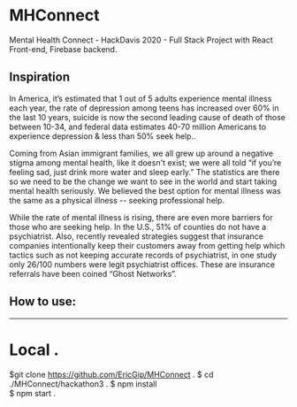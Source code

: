 # MHConnect
Mental Health Connect - HackDavis 2020 - Full Stack Project with React Front-end, Firebase backend. 

## Inspiration
In America, it’s estimated that 1 out of 5 adults experience mental illness each year,  the rate of depression among teens has increased over 60% in the last 10 years, suicide is now the second leading cause of death of those between 10-34, and federal data estimates 40-70 million Americans to experience depression & less than 50% seek help.. 

Coming from Asian immigrant families, we all grew up around a negative stigma among mental health, like it doesn't exist; we were all told “if you’re feeling sad, just drink more water and sleep early.” The statistics are there so we need to be the change we want to see in the world and start taking mental health seriously. We believed the best option for mental illness was the same as a physical illness -- seeking professional help. 

While the rate of mental illness is rising, there are even more barriers for those who are seeking  help. In the U.S., 51% of counties do not have a psychiatrist. Also, recently revealed strategies suggest that insurance companies intentionally keep their customers away from getting help which tactics such as not keeping accurate records of psychiatrist, in one study only 26/100 numbers were legit psychiatrist offices. These are insurance referrals have been coined “Ghost Networks”.

## How to use:
----------
# Local . 
$git clone https://github.com/EricGip/MHConnect . 
$ cd ./MHConnect/hackathon3 . 
$ npm install   
$ npm start . 


